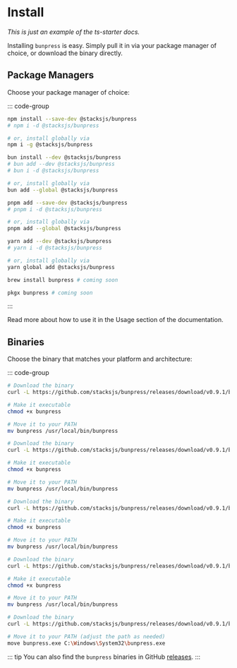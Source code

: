# Install

_This is just an example of the ts-starter docs._

Installing `bunpress` is easy. Simply pull it in via your package manager of choice, or download the binary directly.

## Package Managers

Choose your package manager of choice:

::: code-group

```sh [npm]
npm install --save-dev @stacksjs/bunpress
# npm i -d @stacksjs/bunpress

# or, install globally via
npm i -g @stacksjs/bunpress
```

```sh [bun]
bun install --dev @stacksjs/bunpress
# bun add --dev @stacksjs/bunpress
# bun i -d @stacksjs/bunpress

# or, install globally via
bun add --global @stacksjs/bunpress
```

```sh [pnpm]
pnpm add --save-dev @stacksjs/bunpress
# pnpm i -d @stacksjs/bunpress

# or, install globally via
pnpm add --global @stacksjs/bunpress
```

```sh [yarn]
yarn add --dev @stacksjs/bunpress
# yarn i -d @stacksjs/bunpress

# or, install globally via
yarn global add @stacksjs/bunpress
```

```sh [brew]
brew install bunpress # coming soon
```

```sh [pkgx]
pkgx bunpress # coming soon
```

:::

Read more about how to use it in the Usage section of the documentation.

## Binaries

Choose the binary that matches your platform and architecture:

::: code-group

```sh [macOS (arm64)]
# Download the binary
curl -L https://github.com/stacksjs/bunpress/releases/download/v0.9.1/bunpress-darwin-arm64 -o bunpress

# Make it executable
chmod +x bunpress

# Move it to your PATH
mv bunpress /usr/local/bin/bunpress
```

```sh [macOS (x64)]
# Download the binary
curl -L https://github.com/stacksjs/bunpress/releases/download/v0.9.1/bunpress-darwin-x64 -o bunpress

# Make it executable
chmod +x bunpress

# Move it to your PATH
mv bunpress /usr/local/bin/bunpress
```

```sh [Linux (arm64)]
# Download the binary
curl -L https://github.com/stacksjs/bunpress/releases/download/v0.9.1/bunpress-linux-arm64 -o bunpress

# Make it executable
chmod +x bunpress

# Move it to your PATH
mv bunpress /usr/local/bin/bunpress
```

```sh [Linux (x64)]
# Download the binary
curl -L https://github.com/stacksjs/bunpress/releases/download/v0.9.1/bunpress-linux-x64 -o bunpress

# Make it executable
chmod +x bunpress

# Move it to your PATH
mv bunpress /usr/local/bin/bunpress
```

```sh [Windows (x64)]
# Download the binary
curl -L https://github.com/stacksjs/bunpress/releases/download/v0.9.1/bunpress-windows-x64.exe -o bunpress.exe

# Move it to your PATH (adjust the path as needed)
move bunpress.exe C:\Windows\System32\bunpress.exe
```

::: tip
You can also find the `bunpress` binaries in GitHub [releases](https://github.com/stacksjs/bunpress/releases).
:::
